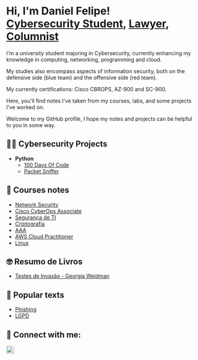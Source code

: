 <h1>Hi, I'm Daniel Felipe! <br/><a href="https://github.com/DanFelp">Cybersecurity Student</a>, <a href="https://www.linkedin.com/in/danielfelipeoliver/">Lawyer</a>, <a href="https://www.folhapublica.com.br/category/coluna/direito-digital">Columnist</a></h1>

I'm a university student majoring in Cybersecurity, currently enhancing my knowledge in computing, networking, programming and cloud. 

My studies also encompass aspects of information security, both on the defensive side (blue team) and the offensive side (red team). 

My currently certifications: Cisco CBROPS, AZ-900 and SC-900.


Here, you'll find notes I've taken from my courses, labs, and some projects I've worked on. 

Welcome to my GitHub profile, I hope my notes and projects can be helpful to you in some way.


<h2>👨‍💻 Cybersecurity Projects</h2>

- <b>Python</b>
  - [100 Days Of Code](https://github.com/DanFelp/Python-100DaysOfCode)
  - [Packet Sniffer]()

<h2>📝 Courses notes</h2>

- [Network Security](https://github.com/DanFelp/Network-Security-Cisco/tree/main)
- [Cisco CyberOps Associate](https://github.com/DanFelp/Cisco-CyberOpsAssociate-Resumo)
- [Segurança de TI](https://medium.com/@danielfelipeoliver/google-segurança-de-ti-1-ameaças-à-segurança-186db4f7e55e)
- [Criptografia](https://medium.com/@danielfelipeoliver/google-segurança-de-ti-2-criptografia-835c36bdfc0d)
- [AAA](https://medium.com/@danielfelipeoliver/google-segurança-de-ti-3-segurança-com-aaa-d046bfb07699)
- [AWS Cloud Practitioner](https://github.com/DanFelp/AWSCloudPractitioner-Notes/blob/main/Caderno.pdf)
- [Linux](https://github.com/DanFelp/LinuxCourseNotes/blob/main/AnotaçõesLinuxCourse.ctb.pdf)

<h2>🤓 Resumo de Livros</h2>

- [Testes de Invasão - Georgia Weidman](https://github.com/DanFelp/Resumo-Livro-Testes-de-Penetracao/tree/main)

<h2>📝 Popular texts</h2>

- [Phishing](https://folhapublica.com.br/coluna/phishing-5-maneiras-de-se-proteger-desse-tipo-de-ataque-cibernetico/)
- [LGPD](https://folhapublica.com.br/coluna/lgpd-anpd-publica-regulamento-de-dosimetria-e-define-criterios-claros-para-sancoes/)

<h2> 🤳 Connect with me:</h2>


[<img align="left" alt="DanFelp | LinkedIn" width="22px" src="https://cdn.jsdelivr.net/npm/simple-icons@v3/icons/linkedin.svg" />][linkedin]



[linkedin]: https://linkedin.com/in/danielfelipeoliver

<!--
**joshmadakor1/joshmadakor1** is a ✨ _special_ ✨ repository because its `README.md` (this file) appears on your GitHub profile.

Here are some ideas to get you started:

- 🔭 I’m currently working on ...
- 🌱 I’m currently learning ...
- 👯 I’m looking to collaborate on ...
- 🤔 I’m looking for help with ...
- 💬 Ask me about ...
- 📫 How to reach me: ...
- 😄 Pronouns: ...
- ⚡ Fun fact: ...
-->
